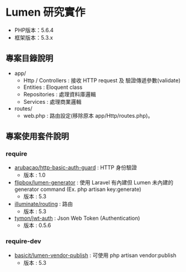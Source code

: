 # Lumen 研究實作

* PHP版本：5.6.4
* 框架版本：5.3.x



## 專案目錄說明

* app/
	* Http / Controllers : 接收 HTTP request 及 驗證傳遞參數(validate)
	* Entities : Eloquent class
	* Repositories : 處理資料庫邏輯
	* Services : 處理商業邏輯
* routes/
	* web.php : 路由設定(移除原本 app/Http/routes.php)。  


## 專案使用套件說明

### require

* [arubacao/http-basic-auth-guard](https://packagist.org/packages/arubacao/http-basic-auth-guard) : HTTP 身份驗證
	* 版本 : 1.0
* [flipbox/lumen-generator](https://packagist.org/packages/flipbox/lumen-generator) : 使用 Laravel 有內建但 Lumen 未內建的 generator command (Ex. php artisan key:generate)
	* 版本 : 5.3 
* [illuminate/routing](https://packagist.org/packages/illuminate/routing) : 路由
	* 版本 : 5.3
* [tymon/jwt-auth](https://packagist.org/packages/tymon/jwt-auth) : Json Web Token (Authentication)
	* 版本 : 0.5.6 


### require-dev

* [basicit/lumen-vendor-publish](https://packagist.org/packages/basicit/lumen-vendor-publish) : 可使用 php artisan vendor:publish
	* 版本 : 5.3